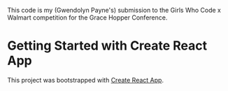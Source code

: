 This code is my (Gwendolyn Payne's) submission to the Girls Who Code x Walmart competition for the Grace Hopper Conference.

# Getting Started with Create React App

This project was bootstrapped with [Create React App](https://github.com/facebook/create-react-app).